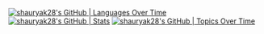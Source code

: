[![shauryak28's GitHub | Languages Over Time](https://stats.quine.sh/shauryak28/languages-over-time?theme=light)](https://quine.sh)
[![shauryak28's GitHub | Stats](https://stats.quine.sh/shauryak28/github?theme=light)](https://quine.sh)
[![shauryak28's GitHub | Topics Over Time](https://stats.quine.sh/shauryak28/topics-over-time?theme=light)](https://quine.sh)
